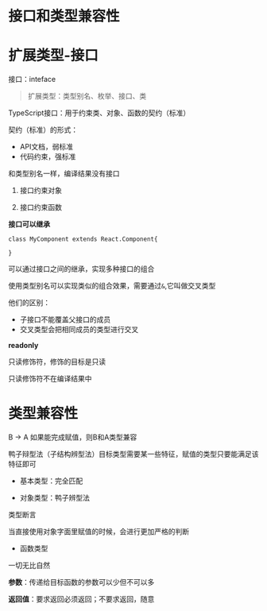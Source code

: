 # 接口和类型兼容性

# 扩展类型-接口

接口：inteface

> 扩展类型：类型别名、枚举、接口、类

TypeScript接口：用于约束类、对象、函数的契约（标准）

契约（标准）的形式：
- API文档，弱标准
- 代码约束，强标准

和类型别名一样，编译结果没有接口

1. 接口约束对象

2. 接口约束函数

**接口可以继承**

```
class MyComponent extends React.Component{

}

```

可以通过接口之间的继承，实现多种接口的组合


使用类型别名可以实现类似的组合效果，需要通过```&```,它叫做交叉类型

他们的区别：
- 子接口不能覆盖父接口的成员
- 交叉类型会把相同成员的类型进行交叉


**readonly**

只读修饰符，修饰的目标是只读

只读修饰符不在编译结果中

# 类型兼容性

B -> A 如果能完成赋值，则B和A类型兼容

鸭子辩型法（子结构辨型法）目标类型需要某一些特征，赋值的类型只要能满足该特征即可

- 基本类型：完全匹配

- 对象类型：鸭子辨型法

类型断言

当直接使用对象字面里赋值的时候，会进行更加严格的判断

- 函数类型

一切无比自然

**参数**：传递给目标函数的参数可以少但不可以多

**返回值**：要求返回必须返回；不要求返回，随意